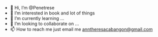 - 👋 Hi, I’m @Penetrese
- 👀 I’m interested in book and lot of things 
- 🌱 I’m currently learning ...
- 💞️ I’m looking to collaborate on ...
- 📫 How to reach me just email me anntheresacabangon@gmail.com

<!---
Penetrese/Penetrese is a ✨ special ✨ repository because its `README.md` (this file) appears on your GitHub profile.
You can click the Preview link to take a look at your changes.
--->
